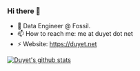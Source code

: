 ### Hi there 👋

- 🔭 Data Engineer @ Fossil. 
- 📫 How to reach me: me at duyet dot net
- ⚡ Website: https://duyet.net

[![Duyet's github stats](https://github-readme-stats.vercel.app/api?username=duyet)](https://github.com/anuraghazra/github-readme-stats)



<!--
**duyet/duyet** is a ✨ _special_ ✨ repository because its `README.md` (this file) appears on your GitHub profile.

Here are some ideas to get you started:

- 🔭 I’m currently working on ...
- 🌱 I’m currently learning ...
- 👯 I’m looking to collaborate on ...
- 🤔 I’m looking for help with ...
- 💬 Ask me about ...
- 📫 How to reach me: ...
- 😄 Pronouns: ...
- ⚡ Fun fact: ...
-->
